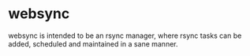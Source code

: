 websync
=======

websync is intended to be an rsync manager, where rsync tasks can be added, scheduled and maintained in a sane manner.
